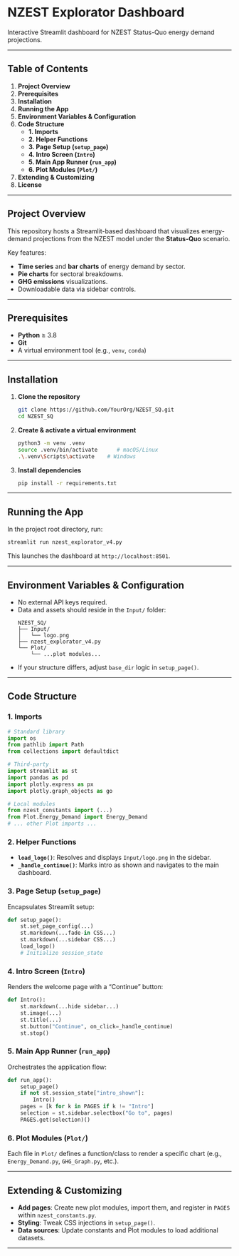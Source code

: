 # NZEST Explorator Dashboard

Interactive Streamlit dashboard for NZEST Status-Quo energy demand projections.

---

## Table of Contents

1. **Project Overview**  
2. **Prerequisites**  
3. **Installation**  
4. **Running the App**  
5. **Environment Variables & Configuration**  
6. **Code Structure**  
   - **1. Imports**  
   - **2. Helper Functions**  
   - **3. Page Setup (`setup_page`)**  
   - **4. Intro Screen (`Intro`)**  
   - **5. Main App Runner (`run_app`)**  
   - **6. Plot Modules (`Plot/`)**  
7. **Extending & Customizing**  
8. **License**  

---

## Project Overview

This repository hosts a Streamlit-based dashboard that visualizes energy-demand projections from the NZEST model under the **Status-Quo** scenario.

Key features:
- **Time series** and **bar charts** of energy demand by sector.  
- **Pie charts** for sectoral breakdowns.  
- **GHG emissions** visualizations.  
- Downloadable data via sidebar controls.

---

## Prerequisites

- **Python** ≥ 3.8  
- **Git**  
- A virtual environment tool (e.g., `venv`, `conda`)

---

## Installation

1. **Clone the repository**  
   ```bash
   git clone https://github.com/YourOrg/NZEST_SQ.git
   cd NZEST_SQ
   ```

2. **Create & activate a virtual environment**  
   ```bash
   python3 -m venv .venv
   source .venv/bin/activate      # macOS/Linux
   .\.venv\Scripts\activate    # Windows
   ```

3. **Install dependencies**  
   ```bash
   pip install -r requirements.txt
   ```

---

## Running the App

In the project root directory, run:

```bash
streamlit run nzest_explorator_v4.py
```

This launches the dashboard at `http://localhost:8501`.

---

## Environment Variables & Configuration

- No external API keys required.  
- Data and assets should reside in the `Input/` folder:
  ```
  NZEST_SQ/
  ├── Input/
  │   └── logo.png
  ├── nzest_explorator_v4.py
  └── Plot/
      └── ...plot modules...
  ```
- If your structure differs, adjust `base_dir` logic in `setup_page()`.

---

## Code Structure

### 1. Imports

```python
# Standard library
import os
from pathlib import Path
from collections import defaultdict

# Third-party
import streamlit as st
import pandas as pd
import plotly.express as px
import plotly.graph_objects as go

# Local modules
from nzest_constants import (...)
from Plot.Energy_Demand import Energy_Demand
# ... other Plot imports ...
```

### 2. Helper Functions

- **`load_logo()`**: Resolves and displays `Input/logo.png` in the sidebar.  
- **`_handle_continue()`**: Marks intro as shown and navigates to the main dashboard.

### 3. Page Setup (`setup_page`)

Encapsulates Streamlit setup:

```python
def setup_page():
    st.set_page_config(...)
    st.markdown(...fade-in CSS...)
    st.markdown(...sidebar CSS...)
    load_logo()
    # Initialize session_state
```

### 4. Intro Screen (`Intro`)

Renders the welcome page with a “Continue” button:

```python
def Intro():
    st.markdown(...hide sidebar...)
    st.image(...)
    st.title(...)
    st.button("Continue", on_click=_handle_continue)
    st.stop()
```

### 5. Main App Runner (`run_app`)

Orchestrates the application flow:

```python
def run_app():
    setup_page()
    if not st.session_state["intro_shown"]:
        Intro()
    pages = [k for k in PAGES if k != "Intro"]
    selection = st.sidebar.selectbox("Go to", pages)
    PAGES.get(selection)()
```

### 6. Plot Modules (`Plot/`)

Each file in `Plot/` defines a function/class to render a specific chart (e.g., `Energy_Demand.py`, `GHG_Graph.py`, etc.).

---

## Extending & Customizing

- **Add pages**: Create new plot modules, import them, and register in `PAGES` within `nzest_constants.py`.  
- **Styling**: Tweak CSS injections in `setup_page()`.  
- **Data sources**: Update constants and Plot modules to load additional datasets.

---

